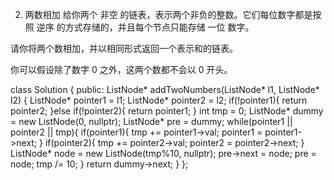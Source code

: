 2. 两数相加
给你两个 非空 的链表，表示两个非负的整数。它们每位数字都是按照 逆序 的方式存储的，并且每个节点只能存储 一位 数字。

请你将两个数相加，并以相同形式返回一个表示和的链表。

你可以假设除了数字 0 之外，这两个数都不会以 0 开头。  



class Solution {
public:
    ListNode* addTwoNumbers(ListNode* l1, ListNode* l2) {
        ListNode* pointer1 = l1;
        ListNode* pointer2 = l2;
        if(!pointer1){
            return pointer2;
        }else if(!pointer2){
            return pointer1;
        }
        int tmp = 0;
        ListNode* dummy = new ListNode(0, nullptr);
        ListNode* pre = dummy;
        while(pointer1 || pointer2 || tmp){
            if(pointer1){
                tmp += pointer1->val;
                pointer1 = pointer1->next;
            }
            if(pointer2){
                tmp += pointer2->val;
                pointer2 = pointer2->next;
            }
            ListNode* node = new ListNode(tmp%10, nullptr);
            pre->next = node;
            pre = node;
            tmp /= 10;
        }
        return dummy->next;
    }
};